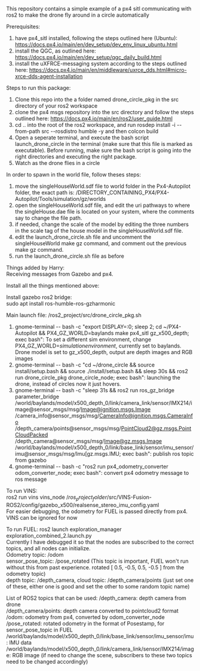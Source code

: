This repository contains a simple example of a px4 sitl communicating with ros2 to make the drone fly around in a circle automatically

Prerequisites:

1. have px4_sitl installed, following the steps outlined here (Ubuntu): https://docs.px4.io/main/en/dev_setup/dev_env_linux_ubuntu.html
2. install the QGC, as outlined here: https://docs.px4.io/main/en/dev_setup/qgc_daily_build.html
3. install the uXFRCE-messaging system according to the steps outlined here: https://docs.px4.io/main/en/middleware/uxrce_dds.html#micro-xrce-dds-agent-installation



Steps to run this package:

1. Clone this repo into the a folder named drone_circle_pkg in the src directory of your ros2 workspace
2. clone the px4 msgs repository into the src directory and follow the steps outlined here: https://docs.px4.io/main/en/ros2/user_guide.html
3. cd .. into the root of the ros2 workspace, and run rosdep install -i --from-path src --rosdistro humble -y and then colcon build
4. Open a seperate terminal, and execute the bash script launch_drone_circle in the terminal (make sure that this file is marked as executable). Before running, make sure the bash script is going into the right directories and executing the right package.
6. Watch as the drone flies in a circle

In order to spawn in the world file, follow theses steps:

1. move the singleHouseWorld.sdf file to world folder in the Px4-Autopilot folder, the exact path is: /DIRECTORY_CONTAINING_PX4/PX4-Autopilot/Tools/simulation/gz/worlds
2. open the singleHouseWorld.sdf file, and edit the uri pathways to where the singleHouse.dae file is located on your system, where the comments say to change the file path.
3. if needed, change the scale of the model by editing the three numbers in the scale tag of the house model in the singleHouseWorld.sdf file.
4. edit the launch_drone_circle.sh file and uncomment the singleHouseWorld make gz command, and comment out the previous make gz command.
5. run the launch_drone_circle.sh file as before


Things added by Harry:\
Receiving messages from Gazebo and px4.

Install all the things mentioned above: 

Install gazebo ros2 bridge:\
sudo apt install ros-humble-ros-gzharmonic

Main launch file: /ros2_project/src/drone_circle_pkg.sh

1. gnome-terminal -- bash -c "export DISPLAY=:0; sleep 2; cd ~/PX4-Autopilot && PX4_GZ_WORLD=baylands make px4_sitl gz_x500_depth; exec bash": To set a different sim environment, change PX4_GZ_WORLD=$simulation environment$, currently set to baylands. Drone model is set to gz_x500_depth, output are depth images and RGB images
2. gnome-terminal -- bash -c "cd ~/drone_circle && source install/setup.bash && source ./install/setup.bash && sleep 30s && ros2 run drone_circle_pkg drone_circle_node; exec bash": launching the drone, instead of circles now it just hovers.
3. gnome-terminal -- bash -c "sleep 31s && ros2 run ros_gz_bridge parameter_bridge \
/world/baylands/model/x500_depth_0/link/camera_link/sensor/IMX214/image@sensor_msgs/msg/Image@ignition.msgs.Image \
/camera_info@sensor_msgs/msg/CameraInfo@ignition.msgs.CameraInfo \
/depth_camera/points@sensor_msgs/msg/PointCloud2@gz.msgs.PointCloudPacked \
/depth_camera@sensor_msgs/msg/Image@gz.msgs.Image \
/world/baylands/model/x500_depth_0/link/base_link/sensor/imu_sensor/imu@sensor_msgs/msg/Imu[gz.msgs.IMU; exec bash": publish ros topic from gazebo
4. gnome-terminal -- bash -c "ros2 run px4_odometry_converter odom_converter_node; exec bash": convert px4 odometry message to ros message

To run VINS:\
ros2 run vins vins_node /$ros_project_folder$/src/VINS-Fusion-ROS2/config/gazebo_x500/realsense_stereo_imu_config.yaml \
For easier debugging, the odometry for FUEL is passed directly from px4. VINS can be ignored for now

To run FUEL:
ros2 launch exploration_manager exploration_combined_2.launch.py\
Currently I have debugged it so that the nodes are subscribed to the correct topics, and all nodes can initialize.\
Odometry topic: /odom\
sensor_pose_topic: /pose_rotated (This topic is important, FUEL won't run without this from past experience. rotated [ 0.5, -0.5, 0.5, -0.5 ] from the odometry topic)\
depth topic: /depth_camera, cloud topic: /depth_camera/points (just set one of these, either one is good and set the other to some random topic name)

List of ROS2 topics that can be used:
/depth_camera: depth camera from drone \
/depth_camera/points: depth camera converted to pointcloud2 format\
/odom: odometry from px4, converted by odom_converter_node\
/pose_rotated: rotated odometry in the format of Posestamp, for sensor_pose_topic in FUEL\
/world/baylands/model/x500_depth_0/link/base_link/sensor/imu_sensor/imu: IMU data\
/world/baylands/model/x500_depth_0/link/camera_link/sensor/IMX214/image: RGB image (if need to change the scene, subscribers to these two topics need to be changed accordingly)


